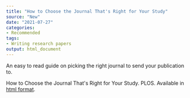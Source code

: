 ```yaml
---
title: "How to Choose the Journal That's Right for Your Study"
source: "New"
date: "2021-07-27"
categories:
- Recommended
tags:
- Writing research papers
output: html_document
---
```


An easy to read guide on picking the right journal to send your publication to.

<!--more-->

How to Choose the Journal That's Right for Your Study. PLOS. Available in [html format][plos].

[plos]: https://plos.org/resource/how-to-choose-journal/